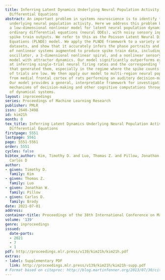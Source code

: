 ```yaml
---
title: Inferring Latent Dynamics Underlying Neural Population Activity via Neural
  Differential Equations
abstract: An important problem in systems neuroscience is to identify the latent dynamics
  underlying neural population activity. Here we address this problem by introducing
  a low-dimensional nonlinear model for latent neural population dynamics using neural
  ordinary differential equations (neural ODEs), with noisy sensory inputs and Poisson
  spike train outputs. We refer to this as the Poisson Latent Neural Differential
  Equations (PLNDE) model. We apply the PLNDE framework to a variety of synthetic
  datasets, and show that it accurately infers the phase portraits and fixed points
  of nonlinear systems augmented to produce spike train data, including the FitzHugh-Nagumo
  oscillator, a 3-dimensional nonlinear spiral, and a nonlinear sensory decision-making
  model with attractor dynamics. Our model significantly outperforms existing methods
  at inferring single-trial neural firing rates and the corresponding latent trajectories
  that generated them, especially in the regime where the spike counts and number
  of trials are low. We then apply our model to multi-region neural population recordings
  from medial frontal cortex of rats performing an auditory decision-making task.
  Our model provides a general, interpretable framework for investigating the neural
  mechanisms of decision-making and other cognitive computations through the lens
  of dynamical systems.
layout: inproceedings
series: Proceedings of Machine Learning Research
publisher: PMLR
issn: 2640-3498
id: kim21h
month: 0
tex_title: Inferring Latent Dynamics Underlying Neural Population Activity via Neural
  Differential Equations
firstpage: 5551
lastpage: 5561
page: 5551-5561
order: 5551
cycles: false
bibtex_author: Kim, Timothy D. and Luo, Thomas Z. and Pillow, Jonathan W. and Brody,
  Carlos D
author:
- given: Timothy D.
  family: Kim
- given: Thomas Z.
  family: Luo
- given: Jonathan W.
  family: Pillow
- given: Carlos D.
  family: Brody
date: 2021-07-01
address:
container-title: Proceedings of the 38th International Conference on Machine Learning
volume: '139'
genre: inproceedings
issued:
  date-parts:
  - 2021
  - 7
  - 1
pdf: http://proceedings.mlr.press/v139/kim21h/kim21h.pdf
extras:
- label: Supplementary PDF
  link: http://proceedings.mlr.press/v139/kim21h/kim21h-supp.pdf
# Format based on citeproc: http://blog.martinfenner.org/2013/07/30/citeproc-yaml-for-bibliographies/
---
```


